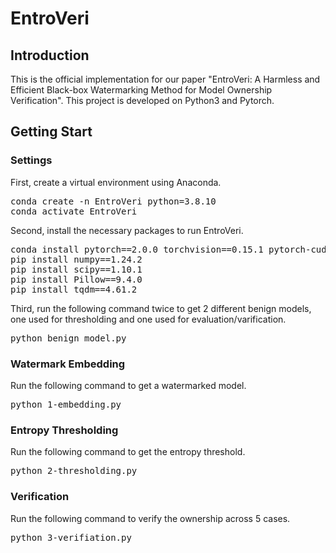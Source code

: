 # EntroVeri

## Introduction
This is the official implementation for our paper "EntroVeri: A Harmless and Efficient Black-box Watermarking Method for Model Ownership Verification". This project is developed on Python3 and Pytorch.

## Getting Start

### Settings
First, create a virtual environment using Anaconda.
<pre lang="markdown">conda create -n EntroVeri python=3.8.10
conda activate EntroVeri</pre>

Second, install the necessary packages to run EntroVeri.
<pre lang="markdown">conda install pytorch==2.0.0 torchvision==0.15.1 pytorch-cuda=11.8 -c pytorch -c nvidia
pip install numpy==1.24.2
pip install scipy==1.10.1
pip install Pillow==9.4.0
pip install tqdm==4.61.2
</pre>

Third, run the following command twice to get 2 different benign models, one used for thresholding and one used for evaluation/varification.
<pre lang="markdown">python benign_model.py
</pre>

### Watermark Embedding
Run the following command to get a watermarked model.
<pre lang="markdown">python 1-embedding.py
</pre>

### Entropy Thresholding
Run the following command to get the entropy threshold.
<pre lang="markdown">python 2-thresholding.py
</pre>

### Verification
Run the following command to verify the ownership across 5 cases.
<pre lang="markdown">python 3-verifiation.py
</pre>
